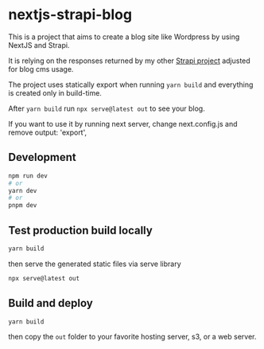 # nextjs-strapi-blog

This is a project that aims to create a blog site like Wordpress by using NextJS and Strapi.

It is relying on the responses returned by my other [Strapi project](https://github.com/kristijorgji/strapi-blog-cms) adjusted for blog cms usage.

The project uses statically export when running `yarn build` and everything is created only in build-time.

After `yarn build` run `npx serve@latest out` to see your blog.

If you want to use it by running next server, change next.config.js and remove output: 'export',

## Development

```bash
npm run dev
# or
yarn dev
# or
pnpm dev
```

## Test production build locally

```bash
yarn build
```

then serve the generated static files via serve library

```bash
npx serve@latest out
```

## Build and deploy

```bash
yarn build
```

then copy the `out` folder to your favorite hosting server, s3, or a web server.

